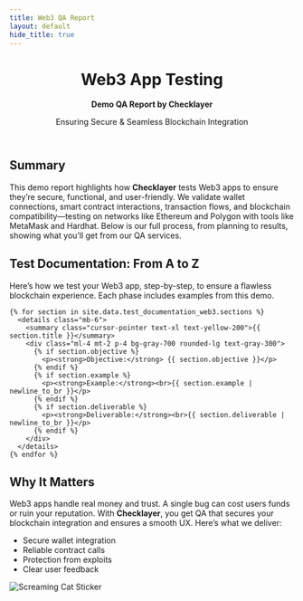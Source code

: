 ```yaml
---
title: Web3 QA Report
layout: default
hide_title: true
---
```


<!-- Header -->
<header class="text-white py-16 text-center">
  <h1 class="text-4xl font-bold">Web3 App Testing</h1>
  <p class="text-3xl mt-4"><strong>Demo QA Report by <span class="highlight-name">Checklayer</span></strong></p>
  <p class="text-xl mt-4">Ensuring Secure & Seamless Blockchain Integration</p>
</header>

<!-- Main Content -->
<main class="max-w-4xl mx-auto px-6 py-12 space-y-12">
  <!-- Overview Section -->
  <section class="bg-gray-800 p-8 rounded-lg">
    <h2 class="text-3xl font-semibold text-yellow-400 mb-6">Summary</h2>
    <p class="text-lg leading-relaxed">
      This demo report highlights how <strong>Checklayer</strong> tests Web3 apps to ensure they’re secure, functional, and user-friendly. We validate wallet connections, smart contract interactions, transaction flows, and blockchain compatibility—testing on networks like Ethereum and Polygon with tools like MetaMask and Hardhat. Below is our full process, from planning to results, showing what you’ll get from our QA services.
    </p>
  </section>

  <!-- Test Documentation Section -->
  <section class="bg-gray-800 p-8 rounded-lg">
    <h2 class="text-3xl font-semibold text-yellow-400 mb-6">Test Documentation: From A to Z</h2>
    <p class="text-lg leading-relaxed mb-6">
      Here’s how we test your Web3 app, step-by-step, to ensure a flawless blockchain experience. Each phase includes examples from this demo.
    </p>

    {% for section in site.data.test_documentation_web3.sections %}
      <details class="mb-6">
        <summary class="cursor-pointer text-xl text-yellow-200">{{ section.title }}</summary>
        <div class="ml-4 mt-2 p-4 bg-gray-700 rounded-lg text-gray-300">
          {% if section.objective %}
            <p><strong>Objective:</strong> {{ section.objective }}</p>
          {% endif %}
          {% if section.example %}
            <p><strong>Example:</strong><br>{{ section.example | newline_to_br }}</p>
          {% endif %}
          {% if section.deliverable %}
            <p><strong>Deliverable:</strong><br>{{ section.deliverable | newline_to_br }}</p>
          {% endif %}
        </div>
      </details>
    {% endfor %}
  </section>

  <!-- Why It Matters Section -->
  <section class="bg-gray-800 p-8 rounded-lg">
    <h2 class="text-3xl font-semibold text-yellow-400 mb-6">Why It Matters</h2>
    <p class="text-lg leading-relaxed mb-4">
      Web3 apps handle real money and trust. A single bug can cost users funds or ruin your reputation. With <strong>Checklayer</strong>, you get QA that secures your blockchain integration and ensures a smooth UX. Here’s what we deliver:
    </p>
    <ul class="list-disc list-inside text-lg text-gray-300">
      <li><i class="fas fa-wallet text-yellow-400 mr-2"></i> Secure wallet integration</li>
      <li><i class="fas fa-link text-yellow-400 mr-2"></i> Reliable contract calls</li>
      <li><i class="fas fa-shield-alt text-yellow-400 mr-2"></i> Protection from exploits</li>
      <li><i class="fas fa-chart-line text-yellow-400 mr-2"></i> Clear user feedback</li>
    </ul>
  </section>
</main>

<!-- Sticker -->
<div class="sticker-container">
  <img src="https://www.stickersplt.com.ua/wp-content/uploads/2025/03/%D0%91%D0%B5%D0%B7-%D0%BD%D0%B0%D0%B7%D0%B2%D0%B8-1_0007_Group-of-2-Objects-7.png" alt="Screaming Cat Sticker">
</div>